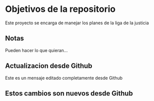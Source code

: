 # Objetivos de la repositorio

Este proyecto se encarga de manejar los planes de la liga de la justicia


## Notas
Pueden hacer lo que quieran...

## Actualizacion desde Github
Este es un mensaje editado completamente desde Github

## Estos cambios son nuevos desde Github
